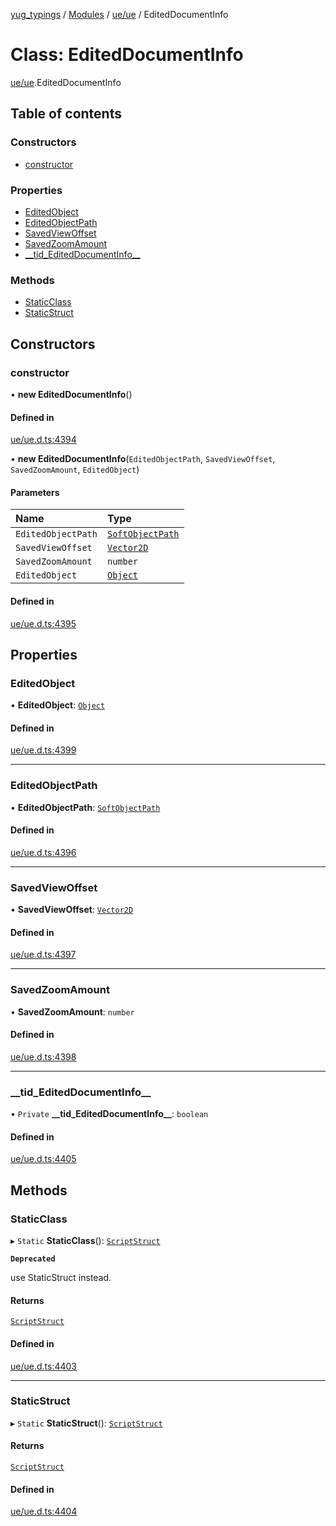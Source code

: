 [yug_typings](../README.md) / [Modules](../modules.md) / [ue/ue](../modules/ue_ue.md) / EditedDocumentInfo

# Class: EditedDocumentInfo

[ue/ue](../modules/ue_ue.md).EditedDocumentInfo

## Table of contents

### Constructors

- [constructor](ue_ue.EditedDocumentInfo.md#constructor)

### Properties

- [EditedObject](ue_ue.EditedDocumentInfo.md#editedobject)
- [EditedObjectPath](ue_ue.EditedDocumentInfo.md#editedobjectpath)
- [SavedViewOffset](ue_ue.EditedDocumentInfo.md#savedviewoffset)
- [SavedZoomAmount](ue_ue.EditedDocumentInfo.md#savedzoomamount)
- [\_\_tid\_EditedDocumentInfo\_\_](ue_ue.EditedDocumentInfo.md#__tid_editeddocumentinfo__)

### Methods

- [StaticClass](ue_ue.EditedDocumentInfo.md#staticclass)
- [StaticStruct](ue_ue.EditedDocumentInfo.md#staticstruct)

## Constructors

### constructor

• **new EditedDocumentInfo**()

#### Defined in

[ue/ue.d.ts:4394](https://github.com/YugMetaverse/yug_typings/blob/25cad34/ue/ue.d.ts#L4394)

• **new EditedDocumentInfo**(`EditedObjectPath`, `SavedViewOffset`, `SavedZoomAmount`, `EditedObject`)

#### Parameters

| Name | Type |
| :------ | :------ |
| `EditedObjectPath` | [`SoftObjectPath`](ue_ue.SoftObjectPath.md) |
| `SavedViewOffset` | [`Vector2D`](ue_ue_s.Vector2D.md) |
| `SavedZoomAmount` | `number` |
| `EditedObject` | [`Object`](ue_ue.Object.md) |

#### Defined in

[ue/ue.d.ts:4395](https://github.com/YugMetaverse/yug_typings/blob/25cad34/ue/ue.d.ts#L4395)

## Properties

### EditedObject

• **EditedObject**: [`Object`](ue_ue.Object.md)

#### Defined in

[ue/ue.d.ts:4399](https://github.com/YugMetaverse/yug_typings/blob/25cad34/ue/ue.d.ts#L4399)

___

### EditedObjectPath

• **EditedObjectPath**: [`SoftObjectPath`](ue_ue.SoftObjectPath.md)

#### Defined in

[ue/ue.d.ts:4396](https://github.com/YugMetaverse/yug_typings/blob/25cad34/ue/ue.d.ts#L4396)

___

### SavedViewOffset

• **SavedViewOffset**: [`Vector2D`](ue_ue_s.Vector2D.md)

#### Defined in

[ue/ue.d.ts:4397](https://github.com/YugMetaverse/yug_typings/blob/25cad34/ue/ue.d.ts#L4397)

___

### SavedZoomAmount

• **SavedZoomAmount**: `number`

#### Defined in

[ue/ue.d.ts:4398](https://github.com/YugMetaverse/yug_typings/blob/25cad34/ue/ue.d.ts#L4398)

___

### \_\_tid\_EditedDocumentInfo\_\_

• `Private` **\_\_tid\_EditedDocumentInfo\_\_**: `boolean`

#### Defined in

[ue/ue.d.ts:4405](https://github.com/YugMetaverse/yug_typings/blob/25cad34/ue/ue.d.ts#L4405)

## Methods

### StaticClass

▸ `Static` **StaticClass**(): [`ScriptStruct`](ue_ue.ScriptStruct.md)

**`Deprecated`**

use StaticStruct instead.

#### Returns

[`ScriptStruct`](ue_ue.ScriptStruct.md)

#### Defined in

[ue/ue.d.ts:4403](https://github.com/YugMetaverse/yug_typings/blob/25cad34/ue/ue.d.ts#L4403)

___

### StaticStruct

▸ `Static` **StaticStruct**(): [`ScriptStruct`](ue_ue.ScriptStruct.md)

#### Returns

[`ScriptStruct`](ue_ue.ScriptStruct.md)

#### Defined in

[ue/ue.d.ts:4404](https://github.com/YugMetaverse/yug_typings/blob/25cad34/ue/ue.d.ts#L4404)

